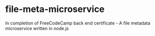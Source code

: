 # file-meta-microservice
In completion of FreeCodeCamp back end certificate - A file metadata microservice written in node.js

